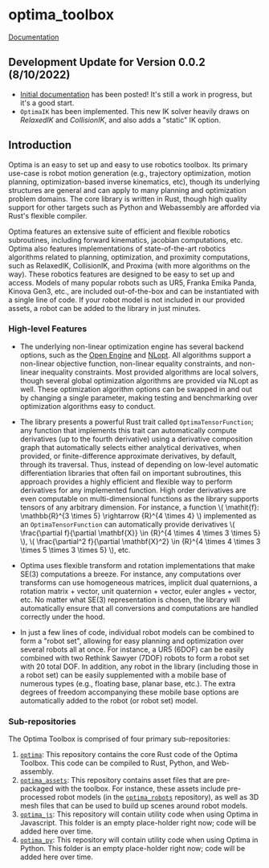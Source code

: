 # optima_toolbox

[Documentation](https://djrakita.github.io/optima_toolbox/)

## Development Update for Version 0.0.2 (8/10/2022)
- [Initial documentation](https://djrakita.github.io/optima_toolbox/) has been posted!  It's still a work in progress, but it's a good start.
- `OptimaIK` has been implemented.  This new IK solver heavily draws on *RelaxedIK* and *CollisionIK*, and also adds a "static" IK option.

## Introduction

Optima is an easy to set up and easy to use robotics toolbox.  Its primary use-case is robot motion generation (e.g., trajectory optimization, motion planning, optimization-based inverse kinematics, etc), though its underlying structures are general and can apply to many planning and optimization problem domains.  The core library is written in Rust, though high quality support for other targets such as Python and Webassembly are afforded via Rust's flexible compiler.  

Optima features an extensive suite of efficient and flexible robotics subroutines, including forward kinematics, jacobian computations, etc.  Optima also features implementations of state-of-the-art robotics algorithms related to planning, optimization, and proximity computations, such as RelaxedIK, CollisionIK, and Proxima (with more algorithms on the way).  These robotics features are designed to be easy to set up and access.  Models of many popular robots such as UR5, Franka Emika Panda, Kinova Gen3, etc., are included out-of-the-box and can be instantiated with a single line of code.  If your robot model is not included in our provided assets, a robot can be added to the library in just minutes.    

### High-level Features

- The underlying non-linear optimization engine has several backend options, such as the [Open Engine](https://alphaville.github.io/optimization-engine/docs/open-intro) and [NLopt](https://nlopt.readthedocs.io/en/latest/).  All algorithms support a non-linear objective function, non-linear equality constraints, and non-linear inequality constraints.  Most provided algorithms are local solvers, though several global optimization algorithms are provided via NLopt as well.  These optimization algorithm options can be swapped in and out by changing a single parameter, making testing and benchmarking over optimization algorithms easy to conduct.

- The library presents a powerful Rust trait called `OptimaTensorFunction`; any function that implements this trait can automatically compute derivatives (up to the fourth derivative) using a derivative composition graph that automatically selects either analytical derivatives, when provided, or finite-difference approximate derivatives, by default, through its traversal.  Thus, instead of depending on low-level automatic differentiation libraries that often fail on important subroutines, this approach provides a highly efficient and flexible way to perform derivatives for any implemented function.  High order derivatives are even computable on multi-dimensional functions as the library supports tensors of any arbitrary dimension.  For instance, a function \\( \mathit{f}: \mathbb{R}^{3 \times 5} \rightarrow {R}^{4 \times 4} \\) implemented as an `OptimaTensorFunction` can automatically provide derivatives \\( \frac{\partial f}{\partial \mathbf{X}} \in {R}^{4 \times 4 \times 3 \times 5} \\), \\( \frac{\partial^2 f}{\partial \mathbf{X}^2} \in {R}^{4 \times 4 \times 3 \times 5 \times 3 \times 5} \\), etc.

- Optima uses flexible transform and rotation implementations that make SE(3) computations a breeze.  For instance, any computations over transforms can use homogeneous matrices, implicit dual quaternions, a rotation matrix + vector, unit quaternion + vector, euler angles + vector, etc.  No matter what SE(3) representation is chosen, the library will automatically ensure that all conversions and computations are handled correctly under the hood.   

- In just a few lines of code, individual robot models can be combined to form a "robot set", allowing for easy planning and optimization over several robots all at once.  For instance, a UR5 (6DOF) can be easily combined with two Rethink Sawyer (7DOF) robots to form a robot set with 20 total DOF.  In addition, any robot in the library (including those in a robot set) can be easily supplemented with a mobile base of numerous types (e.g., floating base, planar base, etc.).  The extra degrees of freedom accompanying these mobile base options are automatically added to the robot (or robot set) model.  
   
### Sub-repositories

The Optima Toolbox is comprised of four primary sub-repositories:

1. [`optima`](https://github.com/djrakita/optima): This repository contains the core Rust code of the Optima Toolbox.  This code can be compiled to Rust, Python, and Web-assembly.    
1. [`optima_assets`](https://github.com/djrakita/optima_assets/tree/main): This repository contains asset files that are pre-packaged with the toolbox.  For instance, these assets include pre-processed robot models (in the [`optima_robots`](https://github.com/djrakita/optima_robots/tree/main) repository), as well as 3D mesh files that can be used to build up scenes around robot models.  
1. [`optima_js`](https://github.com/djrakita/optima_js/tree/main): This repository will contain utility code when using Optima in Javascript.  This folder is an empty place-holder right now; code will be added here over time.
1. [`optima_py`](https://github.com/djrakita/optima_py/tree/main): This repository will contain utility code when using Optima in Python.  This folder is an empty place-holder right now; code will be added here over time.



 
